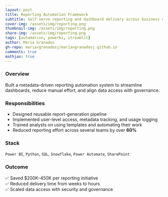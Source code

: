 ```yaml
---
layout: post
title: Reporting Automation Framework
subtitle: Self-serve reporting and dashboard delivery across business units
cover-img: /assets/img/reporting.png
thumbnail-img: /assets/img/reporting.png
share-img: /assets/img/reporting.png
tags: [automation, powerbi, streamlit]
author: Maria Granados
gh-repo: mariavgranadosj/mariavgranadosj.github.io
comments: true
mathjax: true
---
```


### Overview

Built a metadata-driven reporting automation system to streamline dashboards, reduce manual effort, and align data access with governance.

### Responsibilities

- Designed reusable report-generation pipeline
- Implemented user-level access, metadata tracking, and usage logging
- Trained analysts on using templates and automating their work
- Reduced reporting effort across several teams by over **60%**

### Stack

`Power BI`, `Python`, `SQL`, `Snowflake`, `Power Automate`, `SharePoint`

### Outcome

✅ Saved $200K–450K per reporting initiative  
✅ Reduced delivery time from weeks to hours  
✅ Scaled data access with security and governance
